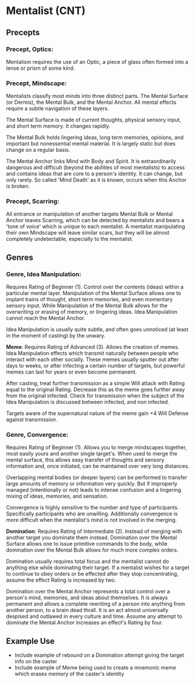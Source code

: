# Mentalist (CNT)

## Precepts

### Precept, Optics:

Mentalism requires the use of an Optic, a piece of glass often formed into a
lense or prism of some kind.

### Precept, Mindscape:

Mentalists classify most minds into three distinct parts. The Mental Surface (or
Dermis), the Mental Bulk, and the Mental Anchor. All mental effects require a
subtle navigation of these layers.

The Mental Surface is made of current thoughts, physical sensory input, and
short term memory. It changes rapidly.

The Mental Bulk holds lingering ideas, long term memories, opinions, and
important but nonessential mental material. It is largely static but does change
on a regular basis.

The Mental Anchor links Mind with Body and Spirit. It is extraordinarily
dangerous and difficult (beyond the abilities of most mentalists) to access and
contains ideas that are core to a person's identity. It can change, but only
rarely. So called 'Mind Death' as it is known, occurs when this Anchor is
broken.

### Precept, Scarring:

All entrance or manipulation of another targets Mental Bulk or Mental Anchor
leaves Scarring, which can be detected by mentalists and bears a 'tone of voice'
which is unique to each mentalist. A mentalist manipulating their own Mindscape
will leave similar scars, but they will be almost completely undetectable,
especially to the mentalist.

## Genres

### Genre, Idea Manipulation:

Requires Rating of Beginner (1). Control over the contents (ideas) within a
particular mental layer. Manipulation of the Mental Surface allows one to
implant trains of thought, short term memories, and even momentary sensory
input. While Manipulation of the Mental Bulk allows for the overwriting or
erasing of memory, or lingering ideas. Idea Manipulation cannot reach the Mental
Anchor.

Idea Manipulation is usually quite subtle, and often goes unnoticed (at least in
the moment of casting) by the unwary.

**Meme**: Requires Rating of Advanced (3). Allows the creation of memes. Idea
Manipulation effects which transmit naturally between people who interact with
each other socially. These memes usually sputter out after days to weeks, or
after infecting a certain number of targets, but powerful memes can last for
years or even become permanent.

After casting, treat further transmission as a simple Will attack with Rating
equal to the original Rating. Decrease this as the meme goes further away from
the original infected. Check for transmission when the subject of the Idea
Manipulation is discussed between infected, and non infected.

Targets aware of the supernatural nature of the meme gain +4 Will Defense against
transmission.

### Genre, Convergence:

Requires Rating of Beginner (1). Allows you to merge mindscapes together, most
easily yours and another single target's. When used to merge the mental surface,
this allows easy transfer of thoughts and sensory information and, once
initiated, can be maintained over very long distances.

Overlapping mental bodies (or deeper layers) can be performed to transfer large
amounts of memory or information very quickly. But if improperly managed
(intentionally or not) leads to intense confusion and a lingering mixing of
ideas, memories, and sensation.

Convergence is highly sensitive to the number and type of participants.
Specifically participants who are unwilling. Additionally convergence is more
difficult when the mentalist's mind is not involved in the merging.

**Domination**: Requires Rating of Intermediate (2).  Instead of merging with
another target you dominate them instead. Domination over the Mental Surface
allows one to issue primitive commands to the body, while domination over the
Mental Bulk allows for much more complex orders.

Domination usually requires total focus and the mentalist cannot do anything
else while dominating their target. If a mentalist wishes for a target to
continue to obey orders or be effected after they stop concentrating, assume the
effect Rating is increased by two.

Domination over the Mental Anchor represents a total control over a person's
mind, memories, and ideas about themselves. It is always permanent and allows a
complete rewriting of a person into anything from another person, to a brain
dead thrall. It is an act almost universally despised and outlawed in every
culture and time. Assume any attempt to dominate the Mental Anchor increases an
effect's Rating by four.

## Example Use

 - Include example of rebound on a Domination attempt giving the target info on the caster
 - Include example of Meme being used to create a mnemonic meme which erases memory of the caster's identity
